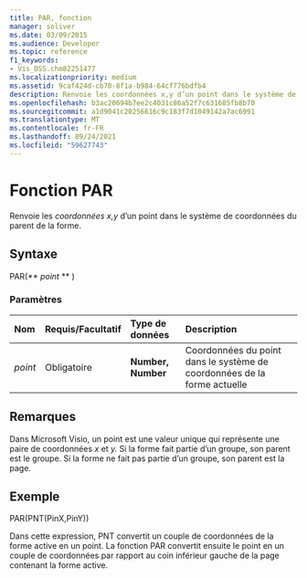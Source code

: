 ```yaml
---
title: PAR, fonction
manager: soliver
ms.date: 03/09/2015
ms.audience: Developer
ms.topic: reference
f1_keywords:
- Vis_DSS.chm82251477
ms.localizationpriority: medium
ms.assetid: 9caf424d-cb70-8f1a-b984-64cf776bdfb4
description: Renvoie les coordonnées x,y d’un point dans le système de coordonnées du parent de la forme.
ms.openlocfilehash: b3ac20694b7ee2c4031c86a52f7c631685fb8b70
ms.sourcegitcommit: a1d9041c20256616c9c183f7d1049142a7ac6991
ms.translationtype: MT
ms.contentlocale: fr-FR
ms.lasthandoff: 09/24/2021
ms.locfileid: "59627743"
---
```

# <a name="par-function"></a>Fonction PAR

Renvoie les  _coordonnées x,y_ d’un point dans le système de coordonnées du parent de la forme. 
  
## <a name="syntax"></a>Syntaxe

PAR(** *point* ** ) 
  
### <a name="parameters"></a>Paramètres

|**Nom**|**Requis/Facultatif**|**Type de données**|**Description**|
|:-----|:-----|:-----|:-----|
| _point_ <br/> |Obligatoire  <br/> |**Number, Number** <br/> |Coordonnées du point dans le système de coordonnées de la forme actuelle  <br/> |
   
## <a name="remarks"></a>Remarques

Dans Microsoft Visio, un point est une valeur unique qui représente une paire de coordonnées *x* et *y.* Si la forme fait partie d’un groupe, son parent est le groupe. Si la forme ne fait pas partie d’un groupe, son parent est la page. 
  
## <a name="example"></a>Exemple

PAR(PNT(PinX,PinY)) 
  
Dans cette expression, PNT convertit un couple de coordonnées de la forme active en un point. La fonction PAR convertit ensuite le point en un couple de coordonnées par rapport au coin inférieur gauche de la page contenant la forme active. 
  

